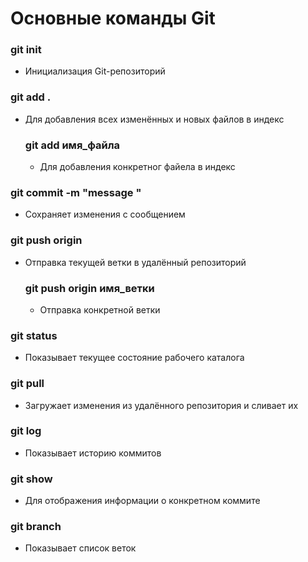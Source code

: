 # Основные команды Git

### git init

- Инициализация Git-репозиторий

### git add .

- Для добавления всех изменённых и новых файлов в индекс
  ### git add имя_файла
  - Для добавления конкретног файела в индекс

### git commit -m "message "

- Сохраняет изменения с сообщением

### git push origin

- Отправка текущей ветки в удалённый репозиторий
  ### git push origin имя_ветки
  - Отправка конкретной ветки

### git status

- Показывает текущее состояние рабочего каталога

### git pull

- Загружает изменения из удалённого репозитория и сливает их

### git log

- Показывает историю коммитов

### git show

- Для отображения информации о конкретном коммите

### git branch

- Показывает список веток
